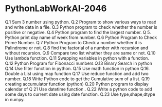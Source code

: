 # PythonLabWorkAI-2046

Q.1 Sum 3 number using python.
Q.2 Program to show various ways to read and write data in a file.
Q.3 Python program to check whether the number is positive or negative.
Q.4  Python program to find the largest number.
Q 5. Python print day name of week from number.
Q.6 Python Program to Check Prime Number.
Q.7 Python Program to Check  a number whether it is Palindrome or not.
Q.8 find the factorial of a number with recursion and without recursion.
Q.9 Compare two list whather they are same or not.
Q.10 Use lambda function.
Q.11 Swapping variables in python with a function.
Q.12 Python Program for Fibonacci numbers
 Q.13 Binary Search in python 
Q.14 Use filter function in python.
Q.15 Use math function in python 
Q.16. Double a List using map function 
Q.17 Use reduce function and add two number. 
Q.18 Write Python code to get the Cumulative sum of a list.
Q.19 creating accumulator function (python) 
Q.20 Python program to display calendar of 
Q 21 Use datetime function .
Q.22 Write a python code to add some days to current date  using date function. 
Q.23 Use type,shape,dtype in numpy.
